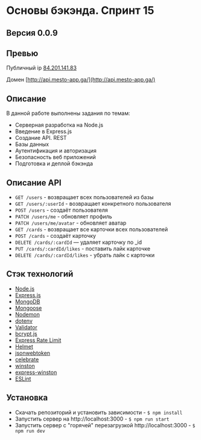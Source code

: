 # **Основы бэкэнда. Спринт 15**

## **Версия** 0.0.9

## **Превью**
Публичный ip [84.201.141.83](84.201.141.83)

Домен [http://api.mesto-app.ga/](http://api.mesto-app.ga/)

## **Описание**
В данной работе выполнены задания по темам:
- Серверная разработка на Node.js
- Введение в Express.js
- Создание API. REST
- Базы данных
- Аутентификация и авторизация
- Безопасность веб приложений
- Подготовка и деплой бэкэнда 

## **Описание API**
- `GET /users` - возвращает всех пользователей из базы
- `GET /users/:userId` - возвращает конкретного пользователя
- `POST /users` - создаёт пользователя
- `PATCH /users/me` - обновляет профиль
- `PATCH /users/me/avatar` - обновляет аватар
- `GET /cards` - возвращает все карточки всех пользователей
- `POST /cards` - создаёт карточку
- `DELETE /cards/:cardId` — удаляет карточку по _id
- `PUT /cards/:cardId/likes` - поставить лайк карточке
- `DELETE /cards/:cardId/likes` - убрать лайк с карточки

## **Стэк технологий** 
- [Node.js](https://nodejs.org/en/)
- [Express.js](https://expressjs.com/ru/)
- [MongoDB](https://www.mongodb.com/)
- [Mongoose](https://mongoosejs.com/)
- [Nodemon](https://www.npmjs.com/package/nodemon/)
- [dotenv](https://www.npmjs.com/package/dotenv)
- [Validator](https://www.npmjs.com/package/validator)
- [bcrypt.js](https://www.npmjs.com/package/bcryptjs)
- [Express Rate Limit](https://www.npmjs.com/package/express-rate-limit)
- [Helmet](https://www.npmjs.com/package/helmet)
- [jsonwebtoken](https://www.npmjs.com/package/jsonwebtoken)
- [celebrate](https://www.npmjs.com/package/celebrate)
- [winston](https://www.npmjs.com/package/winston)
- [express-winston](https://www.npmjs.com/package/express-winston)
- [ESLint](https://eslint.org/)

## **Установка**
- Скачать репозиторий и установить зависимости - `$ npm install`
- Запустить сервер на http://localhost:3000 - `$ npm run start`
- Запустить сервер с "горячей" перезагрузкой http://localhost:3000 - `$ npm run dev`
